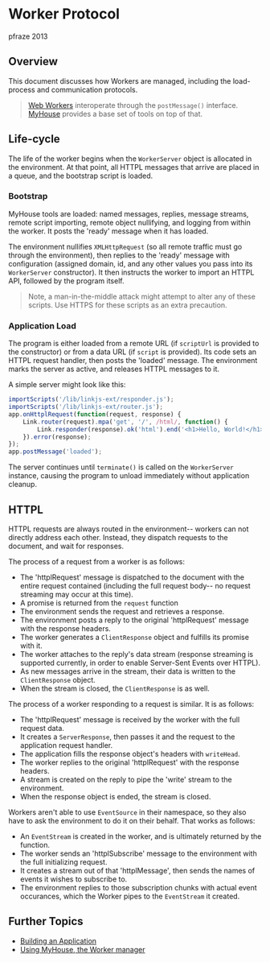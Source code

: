 Worker Protocol
===============

pfraze 2013


## Overview

This document discusses how Workers are managed, including the load-process and communication protocols.

 > [Web Workers](https://developer.mozilla.org/en-US/docs/DOM/Using_web_workers) interoperate through the `postMessage()` interface.
 > [MyHouse](../lib/myhouse.md) provides a base set of tools on top of that.


## Life-cycle

The life of the worker begins when the `WorkerServer` object is allocated in the environment. At that point, all HTTPL messages that arrive are placed in a queue, and the bootstrap script is loaded.

### Bootstrap

MyHouse tools are loaded: named messages, replies, message streams, remote script importing, remote object nullifying, and logging from within the worker. It posts the 'ready' message when it has loaded.

The environment nullifies `XMLHttpRequest` (so all remote traffic must go through the environment), then replies to the 'ready' message with configuration (assigned domain, id, and any other values you pass into its `WorkerServer` constructor). It then instructs the worker to import an HTTPL API, followed by the program itself.

 > Note, a man-in-the-middle attack might attempt to alter any of these scripts. Use HTTPS for these scripts as an extra precaution.

### Application Load

The program is either loaded from a remote URL (if `scriptUrl` is provided to the constructor) or from a data URL (if `script` is provided). Its code sets an HTTPL request handler, then posts the 'loaded' message. The environment marks the server as active, and releases HTTPL messages to it.

A simple server might look like this:

```javascript
importScripts('/lib/linkjs-ext/responder.js');
importScripts('/lib/linkjs-ext/router.js');
app.onHttplRequest(function(request, response) {
	Link.router(request).mpa('get', '/', /html/, function() {
		Link.responder(response).ok('html').end('<h1>Hello, World!</h1>');
	}).error(response);
});
app.postMessage('loaded');
```

The server continues until `terminate()` is called on the `WorkerServer` instance, causing the program to unload immediately without application cleanup.


## HTTPL

HTTPL requests are always routed in the environment-- workers can not directly address each other. Instead, they dispatch requests to the document, and wait for responses.

The process of a request from a worker is as follows:

 - The 'httplRequest' message is dispatched to the document with the entire request contained (including the full request body-- no request streaming may occur at this time).
 - A promise is returned from the `request` function
 - The environment sends the request and retrieves a response.
 - The environment posts a reply to the original 'httplRequest' message with the response headers.
 - The worker generates a `ClientResponse` object and fulfills its promise with it.
 - The worker attaches to the reply's data stream (response streaming is supported currently, in order to enable Server-Sent Events over HTTPL).
 - As new messages arrive in the stream, their data is written to the `ClientResponse` object.
 - When the stream is closed, the `ClientResponse` is as well.

The process of a worker responding to a request is similar. It is as follows:

 - The 'httplRequest' message is received by the worker with the full request data.
 - It creates a `ServerResponse`, then passes it and the request to the application request handler.
 - The application fills the response object's headers with `writeHead`.
 - The worker replies to the original 'httplRequest' with the response headers.
 - A stream is created on the reply to pipe the 'write' stream to the environment.
 - When the response object is ended, the stream is closed.

Workers aren't able to use `EventSource` in their namespace, so they also have to ask the environment to do it on their behalf. That works as follows:

 - An `EventStream` is created in the worker, and is ultimately returned by the function.
 - The worker sends an 'httplSubscribe' message to the environment with the full initializing request.
 - It creates a stream out of that 'httplMessage', then sends the names of events it wishes to subscribe to.
 - The environment replies to those subscription chunks with actual event occurances, which the Worker pipes to the `EventStream` it created.


## Further Topics

 - [Building an Application](building.md)
 - [Using MyHouse, the Worker manager](../lib/myhouse.md)